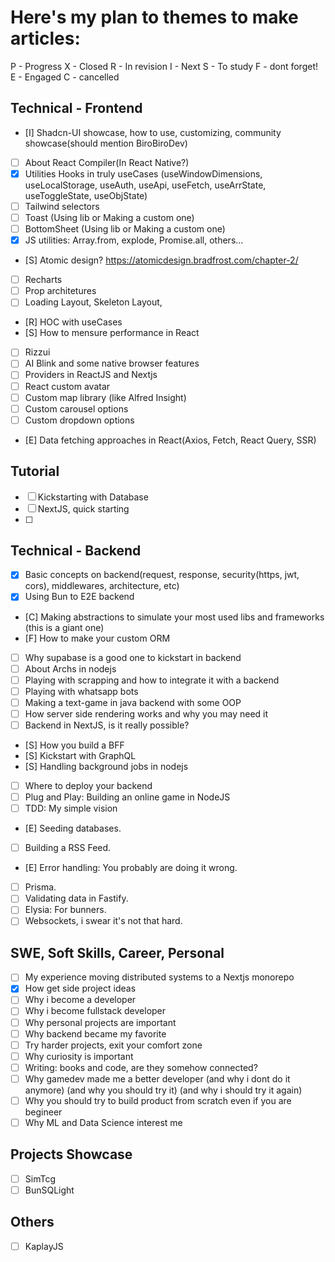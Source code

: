# Here's my plan to themes to make articles:
P - Progress
X - Closed
R - In revision
I - Next
S - To study
F - dont forget!
E - Engaged
C - cancelled
## Technical - Frontend
- [I] Shadcn-UI showcase, how to use, customizing, community showcase(should mention BiroBiroDev)
- [ ] About React Compiler(In React Native?)
- [X] Utilities Hooks in truly useCases (useWindowDimensions, useLocalStorage, useAuth, useApi, useFetch, useArrState, useToggleState, useObjState)
- [ ] Tailwind selectors
- [ ] Toast (Using lib or Making a custom one) 
- [ ] BottomSheet (Using lib or Making a custom one)
- [X] JS utilities: Array.from, explode, Promise.all, others...
- [S] Atomic design? https://atomicdesign.bradfrost.com/chapter-2/
- [ ] Recharts
- [ ] Prop architetures
- [ ] Loading Layout, Skeleton Layout,
- [R] HOC with useCases
- [S] How to mensure performance in React
- [ ] Rizzui
- [ ] AI Blink and some native browser features
- [ ] Providers in ReactJS and Nextjs
- [ ] React custom avatar
- [ ] Custom map library (like Alfred Insight)
- [ ] Custom carousel options
- [ ] Custom dropdown options
- [E] Data fetching approaches in React(Axios, Fetch, React Query, SSR)

## Tutorial
- [ ] Kickstarting with Database
- [ ] NextJS, quick starting
- [ ] 

## Technical - Backend
- [X] Basic concepts on backend(request, response, security(https, jwt, cors), middlewares, architecture, etc)
- [X] Using Bun to E2E backend
- [C] Making abstractions to simulate your most used libs and frameworks (this is a giant one)
- [F] How to make your custom ORM
- [ ] Why supabase is a good one to kickstart in backend
- [ ] About Archs in nodejs
- [ ] Playing with scrapping and how to integrate it with a backend
- [ ] Playing with whatsapp bots
- [ ] Making a text-game in java backend with some OOP
- [ ] How server side rendering works and why you may need it
- [ ] Backend in NextJS, is it really possible?
- [S] How you build a BFF
- [S] Kickstart with GraphQL
- [S] Handling background jobs in nodejs
- [ ] Where to deploy your backend
- [ ] Plug and Play: Building an online game in NodeJS
- [ ] TDD: My simple vision
- [E] Seeding databases.
- [ ] Building a RSS Feed.
- [E] Error handling: You probably are doing it wrong.
- [ ] Prisma.
- [ ] Validating data in Fastify.
- [ ] Elysia: For bunners.
- [ ] Websockets, i swear it's not that hard.
## SWE, Soft Skills, Career, Personal
- [ ] My experience moving distributed systems to a Nextjs monorepo
- [X] How get side project ideas
- [ ] Why i become a developer
- [ ] Why i become fullstack developer
- [ ] Why personal projects are important
- [ ] Why backend became my favorite
- [ ] Try harder projects, exit your comfort zone
- [ ] Why curiosity is important
- [ ] Writing: books and code, are they somehow connected?
- [ ] Why gamedev made me a better developer (and why i dont do it anymore) (and why you should try it) (and why i should try it again)
- [ ] Why you should try to build product from scratch even if you are begineer
- [ ] Why ML and Data Science interest me

## Projects Showcase
- [ ] SimTcg
- [ ] BunSQLight

## Others

- [ ] KaplayJS